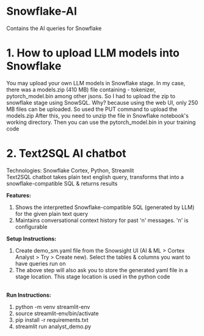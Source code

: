 # Snowflake-AI
 Contains the AI queries for Snowflake

# 1. How to upload LLM models into Snowflake
You may upload your own LLM models in Snowflake stage. In my case, there was a models.zip (410 MB) file containing - tokenizer, pytorch_model.bin among other jsons. So I had to upload the zip to snowflake stage using SnowSQL. Why? because using the web UI, only 250 MB files can be uploaded. So used the PUT command to upload the models.zip
After this, you need to unzip the file in Snowflake notebook's working directory. Then you can use the pytorch_model.bin in your training code

# 2. Text2SQL AI chatbot 
Technologies: Snowflake Cortex, Python, Streamlit <br>
Text2SQL chatbot takes plain text english query, transforms that into a snowflake-compatible SQL & returns results <br>

**Features:** <br>
1. Shows the interpretted Snowflake-compatible SQL (generated by LLM) for the given plain text query
2. Maintains conversational context history for past 'n' messages. 'n' is configurable

**Setup Instructions:** <br>
1. Create demo_sm.yaml file from the Snowsight UI (AI & ML > Cortex Analyst > Try > Create new). Select the tables & columns you want to have queries run on
2. The above step will also ask you to store the generated yaml file in a stage location. This stage location is used in the python code
<br><br>

**Run Instructions:** <br>
1. python -m venv streamlit-env
2. source streamlit-env/bin/activate
3. pip install -r requirements.txt
4. streamlit run analyst_demo.py
